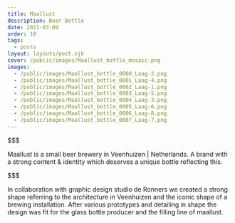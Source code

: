 ```yaml
---
title: Maallust
description: Beer Bottle
date: 2021-03-09
order: 10
tags:
  - posts
layout: layouts/post.njk
cover: /public/images/Maallust_bottle_mosaic.png
images:
  - /public/images/Maallust_bottle_0000_Laag-2.png
  - /public/images/Maallust_bottle_0001_Laag-4.png
  - /public/images/Maallust_bottle_0002_Laag-1.png
  - /public/images/Maallust_bottle_0003_Laag-5.png
  - /public/images/Maallust_bottle_0004_Laag-3.png
  - /public/images/Maallust_bottle_0005_Laag-6.png
  - /public/images/Maallust_bottle_0006_Laag-8.png
  - /public/images/Maallust_bottle_0007_Laag-7.png
---
```

$$$



Maallust is a small beer brewery in Veenhuizen | Netherlands. A brand with a strong content & identity which deserves a unique bottle reflecting this.

$$$



In collaboration with graphic design studio de Ronners we created a strong shape referring to the architecture in Veenhuizen and the iconic shape of a brewing installation. After various prototypes and detailing in shape the design was fit for the glass bottle producer and the filling line of maallust.
